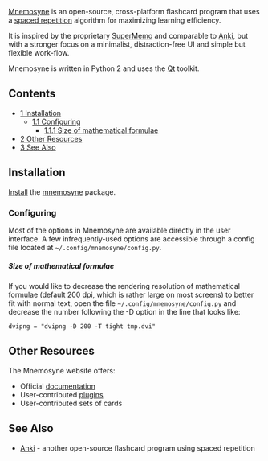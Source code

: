 [Mnemosyne](http://mnemosyne-proj.org) is an open-source, cross-platform flashcard program that uses a [spaced repetition](https://en.wikipedia.org/wiki/Spaced_repetition "wikipedia:Spaced repetition") algorithm for maximizing learning efficiency.

It is inspired by the proprietary [SuperMemo](http://www.supermemo.com) and comparable to [Anki](/index.php/Anki "Anki"), but with a stronger focus on a minimalist, distraction-free UI and simple but flexible work-flow.

Mnemosyne is written in Python 2 and uses the [Qt](/index.php/Qt "Qt") toolkit.

## Contents

*   [1 Installation](#Installation)
    *   [1.1 Configuring](#Configuring)
        *   [1.1.1 Size of mathematical formulae](#Size_of_mathematical_formulae)
*   [2 Other Resources](#Other_Resources)
*   [3 See Also](#See_Also)

## Installation

[Install](/index.php/Install "Install") the [mnemosyne](https://aur.archlinux.org/packages/mnemosyne/) package.

### Configuring

Most of the options in Mnemosyne are available directly in the user interface. A few infrequently-used options are accessible through a config file located at `~/.config/mnemosyne/config.py`.

##### Size of mathematical formulae

If you would like to decrease the rendering resolution of mathematical formulae (default 200 dpi, which is rather large on most screens) to better fit with normal text, open the file `~/.config/mnemosyne/config.py` and decrease the number following the -D option in the line that looks like:

```
dvipng = "dvipng -D 200 -T tight tmp.dvi"

```

## Other Resources

The Mnemosyne website offers:

*   Official [documentation](http://mnemosyne-proj.org/help/index.php)
*   User-contributed [plugins](http://mnemosyne-proj.org/old/taxonomy/term/10)
*   User-contributed sets of cards

## See Also

*   [Anki](/index.php/Anki "Anki") - another open-source flashcard program using spaced repetition
